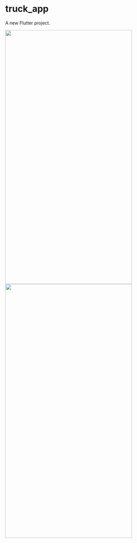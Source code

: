 # truck_app

A new Flutter project.

<img src="https://github.com/ArsalanRashid-K/truck_app/assets/95489514/e9798de3-3534-4192-8672-6b5725d71dee" width="400" height="800" />
<img src="https://github.com/ArsalanRashid-K/truck_app/assets/95489514/0ff496b1-a614-4cd6-8386-fe352cc86845" width="400" height="800" />



